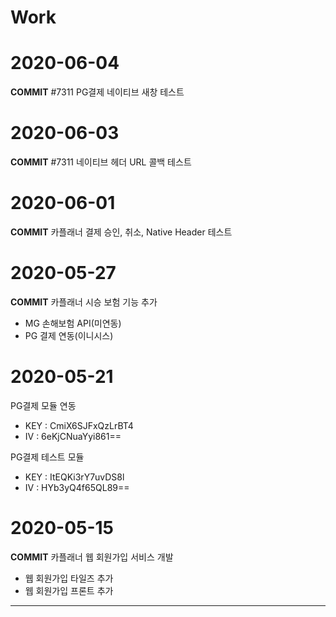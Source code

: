 # Work
# 2020-06-04
**COMMIT**
#7311 PG결제 네이티브 새창 테스트

# 2020-06-03
**COMMIT**
#7311 네이티브 헤더 URL 콜백 테스트


# 2020-06-01
**COMMIT**
카플래너 결제 승인, 취소, Native Header 테스트


# 2020-05-27
**COMMIT**
카플래너 시승 보험 기능 추가

* MG 손해보험 API(미연동)
* PG 결제 연동(이니시스)


# 2020-05-21
PG결제 모듈 연동
* KEY : CmiX6SJFxQzLrBT4
* IV  : 6eKjCNuaYyi861==

PG결제 테스트 모듈
* KEY : ItEQKi3rY7uvDS8l
* IV  : HYb3yQ4f65QL89==



# 2020-05-15
**COMMIT**
카플래너 웹 회원가입 서비스 개발
* 웹 회원가입 타일즈 추가
* 웹 회원가입 프론트 추가
---
